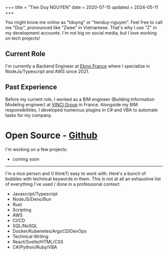 +++
title = "Tien Duy NGUYEN"
date = 2020-07-15
updated = 2024-05-11
+++

You might know me online as "tduyng" or "tienduy-nguyen". Feel free to call me "Duy", pronounced like "Zwee" in Vietnamese. That's why I use "Z" in my development accounts. I'm not big on social media, but I love working on tech projects!

## Current Role
I'm currently a Backend Engineer at [Ekino France](https://www.ekino.fr) where I specialize in NodeJs/Typescript and AWS since 2021.

## Past Experience
Before my current role, I worked as a BIM engineer (Building Information Modeling engineer) at [VINCI Group](https://www.vinci.com/vinci.nsf/fr/index.htm) in France. Alongside my BIM responsibilities, I developed numerous plugins in C# and VBA to automate tasks for my company.

# Open Source - [Github](https://tduyng.github.io)

I'm working on a few projects:

- coming soon

---
I'm a nice person and (I think?) easy to work with.
Here's a bunch of bubbles with technical keywords in them. This is not at all an exhaustive list of everything I've used / done in a professional context:

- Javascript/Typescript
- NodeJS/Deno/Bun
- Rust
- Scripting
- AWS
- CI/CD
- SQL/NoSQL
- Docker/Kubenetes/ArgoCD/DevOps
- Technical Writing
- React/Svelte/HTML/CSS
- C#/Python/Ruby/VBA



<!-- Open Source - GitHub
I currently have a few interesting irons in the Open Source fire:

piccolo - A weird stackless Lua interpreter. Nearly 100% safe Rust,[1] surprisingly capable, stackless,[2] and did I mention weird?[3]

gc-arena - A safe (to use) Rust garbage collector. The collection part is not new, it's boring and respectable.[4] Uses generative typing[5] to achieve zero-cost Gc<T> pointers isolated to a single "arena". Used by Ruffle so it can't be that terrible!

webrtc-unreliable - I hacked "webtransport" into browsers before there was webtransport.[6]

turbulence - A networking library for games, takes an unreliable, unordered stream of datagrams and multiplexes it into many independent streams with optional reliability and ordering.

hashlink - What happens when a mommy[7] HashMap and a daddy[8] LinkedList love each other very much. Inhereted from Gankra, who inherited it from the pre-1.0 Rust stdlib. last time I checked it was in the dependency tree of Firefox so I should probably pay attention to it.

Hire Me
I'm currently open for the right sort of work! I'm comfortable in a ton of languages and environments, and despite being a huge fan of Rust (and doing most of my open source work currently in Rust, and being a RustConf keynote speaker), I promise I'm not a a language zealot or anything.[9] It matters much more to me what the work is than what language I might be working in.[10]

I'm a generalist who's kinda bad at selling herself. I've worked in games, scientific simulation, networking, print media... I've done app development, game development, backend web development, bad frontend web development... I've been the build engineer, the C++ expert, the infrastructure person, the networking expert... and I'm always wearing several of these hats at the same time. I like working in small teams / small companies / startups that need somebody that doesn't actually mind having five jobs at once.

I'm a good fit when you have tasks that cut across disciplines. I'm a good fit when you just need somebody to make something work and the answer isn't going to be found on Stack Overflow. I was (maybe?) the first person to get the Rust compiler and stdlib working on the PS4, Switch, and XBox One, and I did it in about two weeks. I was the lead programmer on a video game that sold 4 million copies. I know how compilers and language runtimes work, I know how to use strace, I can do serviceable pixel art, I know how a rendering pipeline works, I can write an okay 3d physics engine, I know how to read a scientific paper, I can do public speaking. I like to think that I know what I'm good at, I know what I'm not so good at, and I know what I can be okay at if you give me a couple of weeks.

I'm a nice person and (I think?) easy to work with, and I try not to take technical things too seriously or have a big head about anything. I'm open to remote work or hybrid / on-site if you're in the Denver / Boulder area, so if you like me or like my writing, let's talk!

Here's a bunch of bubbles with technical keywords in them. This is not at all an exhaustive list of everything I've used / done in a professional context, I can provide a more detailed resume upon request. -->